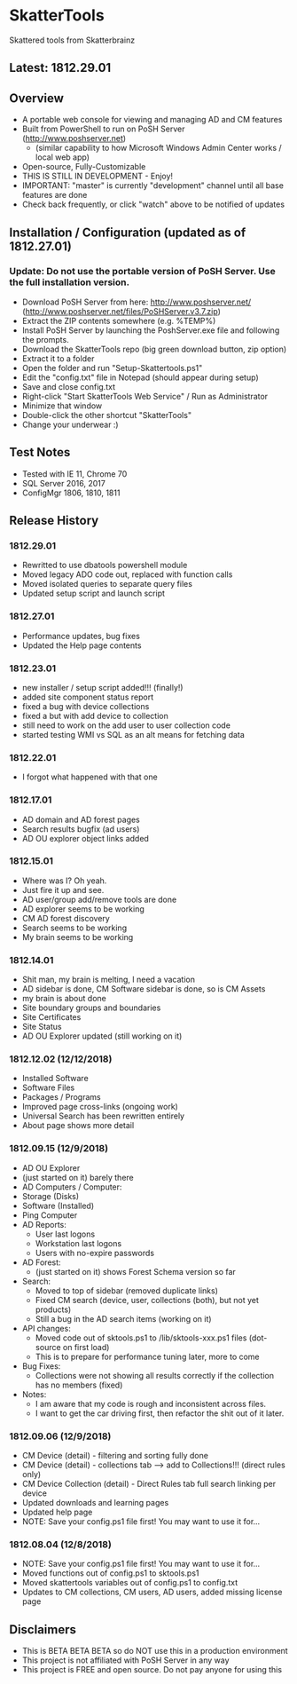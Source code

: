# SkatterTools
Skattered tools from Skatterbrainz

## Latest: 1812.29.01

## Overview

* A portable web console for viewing and managing AD and CM features
* Built from PowerShell to run on PoSH Server (http://www.poshserver.net)
  * (similar capability to how Microsoft Windows Admin Center works / local web app)
* Open-source, Fully-Customizable
* THIS IS STILL IN DEVELOPMENT - Enjoy!
* IMPORTANT: "master" is currently "development" channel until all base features are done
* Check back frequently, or click "watch" above to be notified of updates

## Installation / Configuration (updated as of 1812.27.01)
### Update: Do not use the portable version of PoSH Server. Use the full installation version.

   * Download PoSH Server from here: http://www.poshserver.net/ (http://www.poshserver.net/files/PoSHServer.v3.7.zip)
   * Extract the ZIP contents somewhere (e.g. %TEMP%)
   * Install PoSH Server by launching the PoshServer.exe file and following the prompts.
   * Download the SkatterTools repo (big green download button, zip option)
   * Extract it to a folder
   * Open the folder and run "Setup-Skattertools.ps1"
   * Edit the "config.txt" file in Notepad (should appear during setup)
   * Save and close config.txt
   * Right-click "Start SkatterTools Web Service" / Run as Administrator
   * Minimize that window
   * Double-click the other shortcut "SkatterTools"
   * Change your underwear :)

## Test Notes
   * Tested with IE 11, Chrome 70
   * SQL Server 2016, 2017
   * ConfigMgr 1806, 1810, 1811

## Release History
   ### 1812.29.01
   * Rewritted to use dbatools powershell module
   * Moved legacy ADO code out, replaced with function calls
   * Moved isolated queries to separate query files
   * Updated setup script and launch script
   
   ### 1812.27.01
   * Performance updates, bug fixes
   * Updated the Help page contents
   
   ### 1812.23.01
   * new installer / setup script added!!! (finally!)
   * added site component status report
   * fixed a bug with device collections
   * fixed a but with add device to collection
   * still need to work on the add user to user collection code
   * started testing WMI vs SQL as an alt means for fetching data
   
   ### 1812.22.01
   * I forgot what happened with that one
   
   ### 1812.17.01
   * AD domain and AD forest pages
   * Search results bugfix (ad users)
   * AD OU explorer object links added
   
   ### 1812.15.01
   * Where was I?  Oh yeah.
   * Just fire it up and see.
   * AD user/group add/remove tools are done
   * AD explorer seems to be working
   * CM AD forest discovery
   * Search seems to be working
   * My brain seems to be working
   
   ### 1812.14.01
   * Shit man, my brain is melting, I need a vacation
   * AD sidebar is done, CM Software sidebar is done, so is CM Assets
   * my brain is about done
   * Site boundary groups and boundaries
   * Site Certificates
   * Site Status
   * AD OU Explorer updated (still working on it)
   
   ### 1812.12.02 (12/12/2018)
   * Installed Software
   * Software Files
   * Packages / Programs
   * Improved page cross-links (ongoing work)
   * Universal Search has been rewritten entirely
   * About page shows more detail

   ### 1812.09.15 (12/9/2018)
   * AD OU Explorer
   * (just started on it) barely there
   * AD Computers / Computer:
   * Storage (Disks)
   * Software (Installed)
   * Ping Computer
   * AD Reports:
     * User last logons
     * Workstation last logons
     * Users with no-expire passwords
   * AD Forest:
     * (just started on it) shows Forest Schema version so far
   * Search:
     * Moved to top of sidebar (removed duplicate links)
     * Fixed CM search (device, user, collections (both), but not yet products)
     * Still a bug in the AD search items (working on it)
   * API changes:
     * Moved code out of sktools.ps1 to /lib/sktools-xxx.ps1 files (dot-source on first load)
     * This is to prepare for performance tuning later, more to come
   * Bug Fixes:
     * Collections were not showing all results correctly if the collection has no members (fixed)
   * Notes:
     * I am aware that my code is rough and inconsistent across files.
     * I want to get the car driving first, then refactor the shit out of it later.

   ### 1812.09.06 (12/9/2018)
   * CM Device (detail) - filtering and sorting fully done
   * CM Device (detail) - collections tab --> add to Collections!!! (direct rules only)
   * CM Device Collection (detail) - Direct Rules tab full search linking per device
   * Updated downloads and learning pages
   * Updated help page
   * NOTE: Save your config.ps1 file first! You may want to use it for...

   ### 1812.08.04 (12/8/2018)
   * NOTE: Save your config.ps1 file first! You may want to use it for...
   * Moved functions out of config.ps1 to sktools.ps1
   * Moved skattertools variables out of config.ps1 to config.txt
   * Updates to CM collections, CM users, AD users, added missing license page

## Disclaimers
   * This is BETA BETA BETA so do NOT use this in a production environment
   * This project is not affiliated with PoSH Server in any way
   * This project is FREE and open source.  Do not pay anyone for using this
